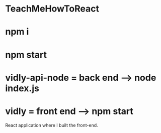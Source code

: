 # TeachMeHowToReact

# npm i
# npm start

# vidly-api-node = back end --> node index.js
# vidly = front end --> npm start

React application where I built the front-end.
